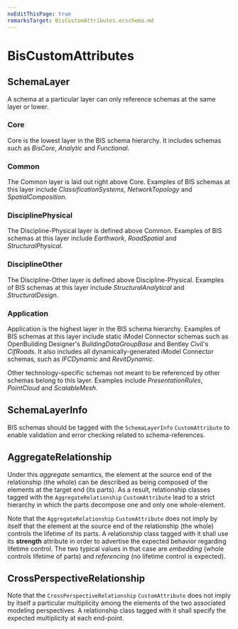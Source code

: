 ```yaml
---
noEditThisPage: true
remarksTarget: BisCustomAttributes.ecschema.md
---
```


# BisCustomAttributes

## SchemaLayer

A schema at a particular layer can only reference schemas at the same layer or lower.

### Core

Core is the lowest layer in the BIS schema hierarchy. It includes schemas such as *BisCore*, *Analytic* and *Functional*.

### Common

The Common layer is laid out right above Core. Examples of BIS schemas at this layer include *ClassificationSystems*, *NetworkTopology* and *SpatialComposition*.

### DisciplinePhysical

The Discipline-Physical layer is defined above Common. Examples of BIS schemas at this layer include *Earthwork*, *RoadSpatial* and *StructuralPhysical*.

### DisciplineOther

The Discipline-Other layer is defined above Discipline-Physical. Examples of BIS schemas at this layer include *StructuralAnalytical* and *StructuralDesign*.

### Application

Application is the highest layer in the BIS schema hierarchy. Examples of BIS schemas at this layer include static iModel Connector schemas such as OpenBuilding Designer's *BuildingDataGroupBase* and Bentley Civil's *CifRoads*. It also includes all dynamically-generated iModel Connector schemas, such as *IFCDynamic* and *RevitDynamic*.

Other technology-specific schemas not meant to be referenced by other schemas belong to this layer. Examples include *PresentationRules*, *PointCloud* and *ScalableMesh*.

## SchemaLayerInfo

BIS schemas should be tagged with the `SchemaLayerInfo` `CustomAttribute` to enable validation and error checking related to schema-references.

## AggregateRelationship

Under this _aggregate_ semantics, the element at the source end of the relationship (the whole) can be described as being composed of the elements at the target end (its parts). As a result, relationship classes tagged with the `AggregateRelationship` `CustomAttribute` lead to a strict hierarchy in which the parts decompose one and only one whole-element.

Note that the `AggregateRelationship` `CustomAttribute` does not imply by itself that the element at the source end of the relationship (the whole) controls the lifetime of its parts. A relationship class tagged with it shall use its **strength** attribute in order to advertise the expected behavior regarding lifetime control. The two typical values in that case are _embedding_ (whole controls lifetime of parts) and _referencing_ (no lifetime control is expected).

## CrossPerspectiveRelationship

Note that the `CrossPerspectiveRelationship` `CustomAttribute` does not imply by itself a particular multiplicity among the elements of the two associated modeling perspectives. A relationship class tagged with it shall specify the expected multiplicity at each end-point.